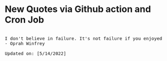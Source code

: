 # New Quotes via Github action and Cron Job

<pre>
<!-- #quote -->
I don't believe in failure. It's not failure if you enjoyed the process.
- Oprah Winfrey

Updated on: [5/14/2022]
<!-- #quoteEnd -->
</pre>
